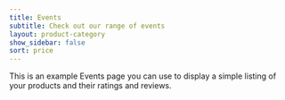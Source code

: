 ```yaml
---
title: Events
subtitle: Check out our range of events
layout: product-category
show_sidebar: false
sort: price
---
```


This is an example Events page you can use to display a simple listing of your products and their ratings and reviews.
